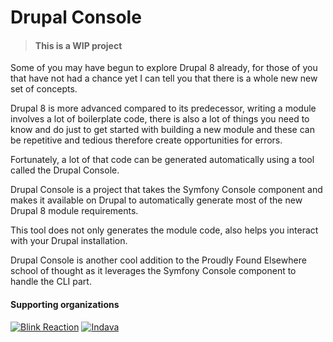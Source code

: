 # Drupal Console

> #### This is a WIP project

Some of you may have begun to explore Drupal 8 already, for those of you that have not had a chance yet I can tell you that there is a whole new new set of concepts. 

Drupal 8 is more advanced compared to its predecessor, writing a module involves a lot of boilerplate code, there is also a lot of things you need to know and do just to get started with building a new module and these can be repetitive and tedious therefore create opportunities for errors. 

Fortunately, a lot of that code can be generated automatically using a tool called the Drupal Console. 

Drupal Console is a project that takes the Symfony Console component and makes it available on Drupal to automatically generate most of the new Drupal 8 module requirements.

This tool does not only generates the module code, also helps you interact with your Drupal installation.

Drupal Console is another cool addition to the Proudly Found Elsewhere school of thought as it leverages the Symfony Console component to handle the CLI part.

#### Supporting organizations
[![Blink Reaction](https://www.drupal.org/files/blink-reaction-logo.png)](http://www.blinkreaction.com/)
[![Indava](https://www.drupal.org/files/indava-logo.png)](http://www.indava.com/)